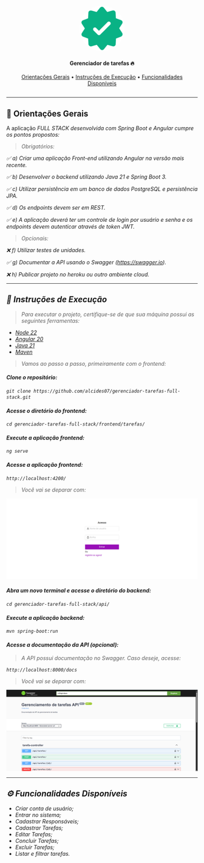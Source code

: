   <section align="center" style="margin-bottom: 2em">
      <img style="border-radius: 50%;" src="assets/logo.png" width='120px'; alt="Logo do Sistema de Tarefas"/>
    <h4>Gerenciador de tarefas 🔥 </h4>
    <div>
      <a href="#orientacoes">Orientações Gerais</a> • 
      <a href="#instrucoes">Instruções de Execução</a> •
      <a href="#funcionalidades">Funcionalidades Disponíveis</a>
    </div>
  </section>

<hr>

## <div id="orientacoes">📜 Orientações Gerais</div>

<p> A aplicação <i>FULL STACK<i> desenvolvida com Spring Boot e Angular cumpre os pontos propostos:

> Obrigatórios:

✅ a) Criar uma aplicação Front-end utilizando Angular na versão mais recente.

✅ b) Desenvolver o backend utilizando Java 21 e Spring Boot 3.

✅ c) Utilizar persistência em um banco de dados PostgreSQL e persistência JPA.

✅ d) Os endpoints devem ser em REST.

✅ e) A aplicação deverá ter um controle de login por usuário e senha e os endpoints devem autenticar através de token JWT.

> Opcionais:

❌ f) Utilizar testes de unidades.

✅ g) Documentar a API usando o Swagger (https://swagger.io).

❌ h) Publicar projeto no heroku ou outro ambiente cloud.

<hr>

## <div id="instrucoes">🔧 Instruções de Execução</div>

> Para executar o projeto, certifique-se de que sua máquina possui as seguintes ferramentas:

- [Node 22](https://nodejs.org/pt/download)
- [Angular 20](https://angular.dev/installation)
- [Java 21](https://www.oracle.com/java/technologies/downloads/#java21)
- [Maven](https://maven.apache.org/install.html)

> Vamos ao passo a passo, primeiramente com o frontend:

#### Clone o repositório:

```
git clone https://github.com/alcides07/gerenciador-tarefas-full-stack.git
```

#### Acesse o diretório do frontend:

```
cd gerenciador-tarefas-full-stack/frontend/tarefas/
```

#### Execute a aplicação frontend:

```
ng serve
```

#### Acesse a aplicação frontend:

```
http://localhost:4200/
```

> Você vai se deparar com:

<img src="assets/frontend.png" />

#### Abra um novo terminal e acesse o diretório do backend:

```
cd gerenciador-tarefas-full-stack/api/
```

#### Execute a aplicação backend:

```
mvn spring-boot:run
```

#### Acesse a documentação da API (opcional):

> A API possui documentação no Swagger. Caso deseje, acesse:

```
http://localhost:8000/docs
```

> Você vai se deparar com:

<img src="assets/openapi.png" />

<hr>

## <div id="funcionalidades">⚙️ Funcionalidades Disponíveis</div>

- Criar conta de usuário;
- Entrar no sistema;
- Cadastrar Responsáveis;
- Cadastrar Tarefas;
- Editar Tarefas;
- Concluir Tarefas;
- Excluir Tarefas;
- Listar e filtrar tarefas.
